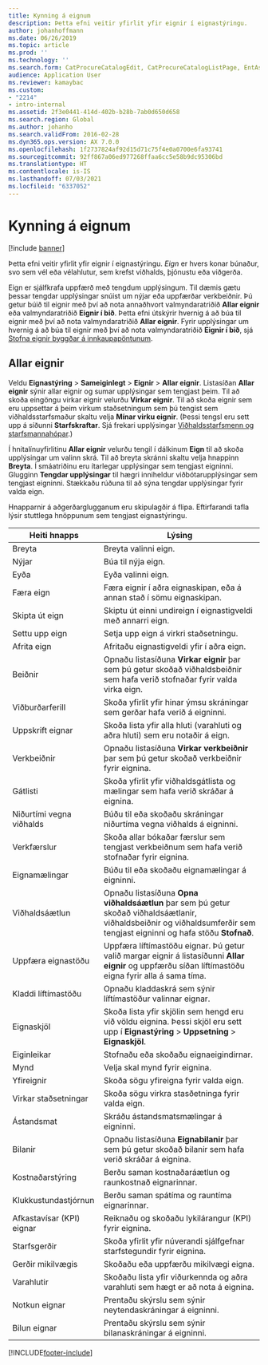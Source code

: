 ```yaml
---
title: Kynning á eignum
description: Þetta efni veitir yfirlit yfir eignir í eignastýringu.
author: johanhoffmann
ms.date: 06/26/2019
ms.topic: article
ms.prod: ''
ms.technology: ''
ms.search.form: CatProcureCatalogEdit, CatProcureCatalogListPage, EntAssetTimeline, EntAssetObjectTableLookup, EntAssetObjectTableParent, EntAssetObjectOverview, EntAssetObjectImage, EntAssetObjectTable, EntAssetLifecycleStateLog, EntAssetObjectWorkOrderActive, EntAssetObjectAttribute
audience: Application User
ms.reviewer: kamaybac
ms.custom:
- "2214"
- intro-internal
ms.assetid: 2f3e0441-414d-402b-b28b-7ab0d650d658
ms.search.region: Global
ms.author: johanho
ms.search.validFrom: 2016-02-28
ms.dyn365.ops.version: AX 7.0.0
ms.openlocfilehash: 1f2737824af92d15d71c75f4e0a0700e6fa93741
ms.sourcegitcommit: 92ff867a06ed977268ffaa6cc5e58b9dc95306bd
ms.translationtype: HT
ms.contentlocale: is-IS
ms.lasthandoff: 07/03/2021
ms.locfileid: "6337052"
---
```

# <a name="introduction-to-assets"></a>Kynning á eignum

[!include [banner](../../includes/banner.md)]

 

Þetta efni veitir yfirlit yfir eignir í eignastýringu. *Eign* er hvers konar búnaður, svo sem vél eða vélahlutur, sem krefst viðhalds, þjónustu eða viðgerða.

Eign er sjálfkrafa uppfærð með tengdum upplýsingum. Til dæmis gætu þessar tengdar upplýsingar snúist um nýjar eða uppfærðar verkbeiðnir. Þú getur búið til eignir með því að nota annaðhvort valmyndaratriðið **Allar eignir** eða valmyndaratriðið **Eignir í bið**. Þetta efni útskýrir hvernig á að búa til eignir með því að nota valmyndaratriðið **Allar eignir**. Fyrir upplýsingar um hvernig á að búa til eignir með því að nota valmyndaratriðið **Eignir í bið**, sjá [Stofna eignir byggðar á innkaupapöntunum](../objects/create-objects-based-on-purchase-orders.md).

## <a name="all-assets"></a>Allar eignir

Veldu **Eignastýring** \> **Sameiginlegt** \> **Eignir** \> **Allar eignir**. Listasíðan **Allar eignir** sýnir allar eignir og sumar upplýsingar sem tengjast þeim. Til að skoða eingöngu virkar eignir velurðu **Virkar eignir**. Til að skoða eignir sem eru uppsettar á þeim virkum staðsetningum sem þú tengist sem viðhaldsstarfsmaður skaltu velja **Mínar virku eignir**. (Þessi tengsl eru sett upp á síðunni **Starfskraftar**. Sjá frekari upplýsingar [Viðhaldsstarfsmenn og starfsmannahópar](../setup-for-objects/workers-and-worker-groups.md).)

Í hnitalínuyfirlitinu **Allar eignir** velurðu tengil í dálkinum **Eign** til að skoða upplýsingar um valinn skrá. Til að breyta skránni skaltu velja hnappinn **Breyta**. Í smáatriðinu eru ítarlegar upplýsingar sem tengjast eigninni. Glugginn **Tengdar upplýsingar** til hægri inniheldur viðbótarupplýsingar sem tengjast eigninni. Stækkaðu rúðuna til að sýna tengdar upplýsingar fyrir valda eign.

Hnapparnir á aðgerðarglugganum eru skipulagðir á flipa. Eftirfarandi tafla lýsir stuttlega hnöppunum sem tengjast eignastýringu.

| Heiti hnapps          | Lýsing                                                                                                                                                       |
|----------------------|-------------------------------------------------------------------------------------------------------------------------------------------------------------------|
| Breyta                 | Breyta valinni eign.                                                                                                                                         |
| Nýjar                  | Búa til nýja eign.                                                                                                                                                |
| Eyða               | Eyða valinni eign.                                                                                                                                       |
| Færa eign           | Færa eignir í aðra eignaskipan, eða á annan stað í sömu eignaskipan.                                                                                         |
| Skipta út eign        | Skiptu út einni undireign í eignastigveldi með annarri eign.                                                                                                  |
| Settu upp eign        | Setja upp eign á virkri staðsetningu.                                                                                                                          |
| Afrita eign           | Afritaðu eignastigveldi yfir í aðra eign.                                                                                                                          |
| Beiðnir             | Opnaðu listasíðuna **Virkar eignir** þar sem þú getur skoðað viðhaldsbeiðnir sem hafa verið stofnaðar fyrir valda virka eign.                                                                         |
| Viðburðarferill        | Skoða yfirlit yfir hinar ýmsu skráningar sem gerðar hafa verið á eigninni.                                                                                                         |
| Uppskrift eignar            | Skoða lista yfir alla hluti (varahluti og aðra hluti) sem eru notaðir á eign.                                                                                  |
| Verkbeiðnir          | Opnaðu listasíðuna **Virkar verkbeiðnir** þar sem þú getur skoðað verkbeiðnir fyrir eignina.                                                                                        |
| Gátlisti            | Skoða yfirlit yfir viðhaldsgátlista og mælingar sem hafa verið skráðar á eignina.                                                                                                 |
| Niðurtími vegna viðhalds | Búðu til eða skoðaðu skráningar niðurtíma vegna viðhalds á eigninni.                                                                                                       |
| Verkfærslur | Skoða allar bókaðar færslur sem tengjast verkbeiðnum sem hafa verið stofnaðar fyrir eignina.                                                                                       |
| Eignamælingar       | Búðu til eða skoðaðu eignamælingar á eigninni.                                                                                                               |
| Viðhaldsáætlun | Opnaðu listasíðuna **Opna viðhaldsáætlun** þar sem þú getur skoðað viðhaldsáætlanir, viðhaldsbeiðnir og viðhaldsumferðir sem tengjast eigninni og hafa stöðu **Stofnað**. |
| Uppfæra eignastöðu   | Uppfæra líftímastöðu eignar. Þú getur valið margar eignir á listasíðunni **Allar eignir** og uppfærðu síðan líftímastöðu eigna fyrir alla á sama tíma.              |
| Kladdi líftímastöðu  | Opnaðu kladdaskrá sem sýnir líftímastöður valinnar eignar.                                                                                                                 |
| Eignaskjöl      | Skoða lista yfir skjölin sem hengd eru við völdu eignina. Þessi skjöl eru sett upp í **Eignastýring** \> **Uppsetning** \> **Eignaskjöl**.                 |
| Eiginleikar           | Stofnaðu eða skoðaðu eignaeigindirnar.                                                                                                                             |
| Mynd                | Velja skal mynd fyrir eignina.                                                                                                                                   |
| Yfireignir        | Skoða sögu yfireigna fyrir valda eign.                                                                                                                |
| Virkar staðsetningar | Skoða sögu virkra stasðetninga fyrir valda eign.                                                                                                          |
| Ástandsmat | Skráðu ástandsmatsmælingar á eigninni.                                                                                                         |
| Bilanir               | Opnaðu listasíðuna **Eignabilanir** þar sem þú getur skoðað bilanir sem hafa verið skráðar á eignina.                                                                                             |
| Kostnaðarstýring         | Berðu saman kostnaðaráætlun og raunkostnað eignarinnar.                                                                                                              |
| Klukkustundastjórnun         | Berðu saman spátíma og rauntíma eignarinnar.                                                                                                              |
| Afkastavísar (KPI) eignar           | Reiknaðu og skoðaðu lykilárangur (KPI) fyrir eignina.                                                                                              |
| Starfsgerðir            | Skoða yfirlit yfir núverandi sjálfgefnar starfstegundir fyrir eignina.                                                                                                            |
| Gerðir mikilvægis    | Skoðaðu eða uppfærðu mikilvægi eigna.                                                                                                                              |
| Varahlutir          | Skoðaðu lista yfir viðurkennda og aðra varahluti sem hægt er að nota á eignina.                                                                               |
| Notkun eignar    | Prentaðu skýrslu sem sýnir neytendaskráningar á eigninni.                                                                                                |
| Bilun eignar          | Prentaðu skýrslu sem sýnir bilanaskráningar á eigninni.                                                                                                      |


[!INCLUDE[footer-include](../../../includes/footer-banner.md)]